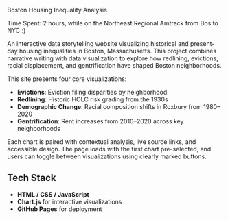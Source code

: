 Boston Housing Inequality Analysis

Time Spent: 2 hours, while on the Northeast Regional Amtrack from Bos to NYC :) 

An interactive data storytelling website visualizing historical and present-day housing inequalities in Boston, Massachusetts. This project combines narrative writing with data visualization to explore how redlining, evictions, racial displacement, and gentrification have shaped Boston neighborhoods.

This site presents four core visualizations:

- **Evictions**: Eviction filing disparities by neighborhood
- **Redlining**: Historic HOLC risk grading from the 1930s
- **Demographic Change**: Racial composition shifts in Roxbury from 1980–2020
- **Gentrification**: Rent increases from 2010–2020 across key neighborhoods

Each chart is paired with contextual analysis, live source links, and accessible design. The page loads with the first chart pre-selected, and users can toggle between visualizations using clearly marked buttons.

## Tech Stack

- **HTML / CSS / JavaScript**
- **Chart.js** for interactive visualizations
- **GitHub Pages** for deployment
